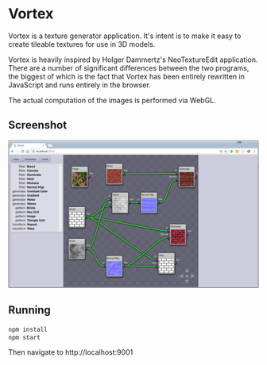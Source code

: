 Vortex
======

Vortex is a texture generator application. It's intent is to make it easy to create tileable textures for use in 3D models.

Vortex is heavily inspired by Holger Dammertz's NeoTextureEdit application. There are a number of
significant differences between the two programs, the biggest of which is the fact that Vortex has
been entirely rewritten in JavaScript and runs entirely in the browser.

The actual computation of the images is performed via WebGL.

## Screenshot

![screenshot](./images/screenshot.png)

## Running

    npm install
    npm start

Then navigate to http://localhost:9001
